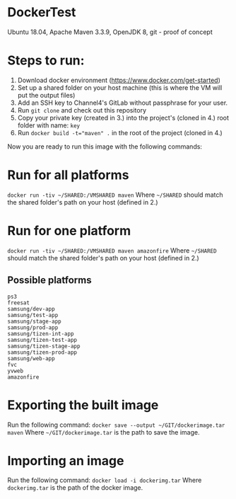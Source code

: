 # DockerTest
Ubuntu 18.04, Apache Maven 3.3.9, OpenJDK 8, git - proof of concept

# Steps to run:
1. Download docker environment (https://www.docker.com/get-started)
2. Set up a shared folder on your host machine (this is where the VM will put the output files)
3. Add an SSH key to Channel4's GitLab without passphrase for your user.
4. Run `git clone` and check out this repository
5. Copy your private key (created in 3.) into the project's (cloned in 4.) root folder with name: `key`
6. Run `docker build -t="maven" .` in the root of the project (cloned in 4.)

Now you are ready to run this image with the following commands:

# Run for all platforms
`docker run -tiv ~/SHARED:/VMSHARED maven` Where `~/SHARED` should match the shared folder's path on your host (defined in 2.)

# Run for one platform
`docker run -tiv ~/SHARED:/VMSHARED maven amazonfire` Where `~/SHARED` should match the shared folder's path on your host (defined in 2.)

## Possible platforms
    ps3
    freesat
    samsung/dev-app
    samsung/test-app    
    samsung/stage-app
    samsung/prod-app
    samsung/tizen-int-app
    samsung/tizen-test-app
    samsung/tizen-stage-app
    samsung/tizen-prod-app
    samsung/web-app
    fvc
    yvweb
    amazonfire   

# Exporting the built image
Run the following command: `docker save --output ~/GIT/dockerimage.tar maven` Where `~/GIT/dockerimage.tar` is the path to save the image.

# Importing an image
Run the following command: `docker load -i dockerimg.tar` Where `dockerimg.tar` is the path of the docker image.